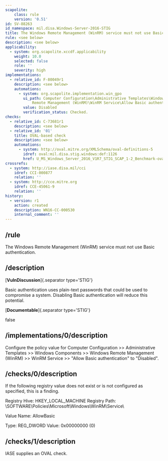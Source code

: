 ```yaml
---
scapolite:
    class: rule
    version: '0.51'
id: SV-88263
id_namespace: mil.disa.Windows-Server-2016-STIG
title: The Windows Remote Management (WinRM) service must not use Basic authentication.
rule: <see below>
description: <see below>
applicability:
  - system: org.scapolite.xccdf.applicability
    weight: 10.0
    selected: false
    role: ''
    severity: high
implementations:
  - relative_id: F-80049r1
    description: <see below>
    automations:
      - system: org.scapolite.implementation.win_gpo
        ui_path: Computer Configuration\Administrative Templates\Windows Components\Windows
            Remote Management (WinRM)\WinRM Service\Allow Basic authentication
        value: Disabled
        verification_status: Checked.
checks:
  - relative_id: C-73681r1
    description: <see below>
  - relative_id: '01'
    title: OVAL-based check
    description: <see below>
    automations:
      - system: http://oval.mitre.org/XMLSchema/oval-definitions-5
        idref: oval:mil.disa.stig.windows:def:1126
        href: U_MS_Windows_Server_2016_V1R7_STIG_SCAP_1-2_Benchmark-oval.xml
crossrefs:
  - system: http://iase.disa.mil/cci
    idref: CCI-000877
    relation: ''
  - system: http://cce.mitre.org
    idref: CCE-45061-9
    relation: ''
history:
  - version: r1
    action: created
    description: WN16-CC-000530
    internal_comment: ''
---
```



## /rule

The Windows Remote Management (WinRM) service must not use Basic authentication.

## /description

[**VulnDiscussion**]{.separator type='STIG'}

Basic authentication uses plain-text passwords that could be used to compromise a system. Disabling Basic authentication will reduce this potential.

[**Documentable**]{.separator type='STIG'}

false

## /implementations/0/description

Configure the policy value for Computer Configuration >> Administrative Templates >> Windows Components >> Windows Remote Management (WinRM) >> WinRM Service >> "Allow Basic authentication" to "Disabled".

## /checks/0/description

If the following registry value does not exist or is not configured as specified, this is a finding.

Registry Hive: HKEY_LOCAL_MACHINE
Registry Path: \SOFTWARE\Policies\Microsoft\Windows\WinRM\Service\

Value Name: AllowBasic

Type: REG_DWORD
Value: 0x00000000 (0)

## /checks/1/description

IASE supplies an OVAL check.
